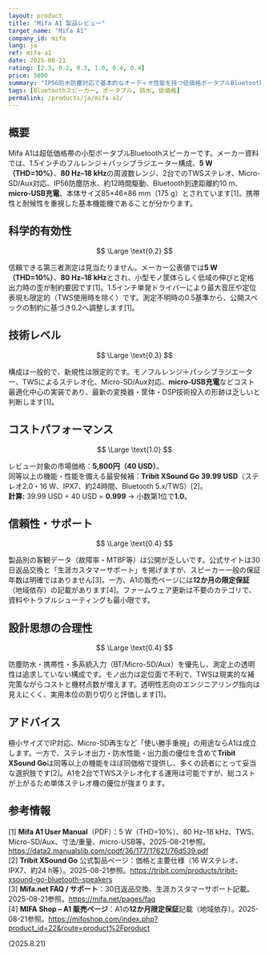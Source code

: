 ```yaml
---
layout: product
title: "Mifa A1 製品レビュー"
target_name: "Mifa A1"
company_id: mifa
lang: ja
ref: mifa-a1
date: 2025-08-21
rating: [2.3, 0.2, 0.3, 1.0, 0.4, 0.4]
price: 5800
summary: "IP56防水防塵対応で基本的なオーディオ性能を持つ低価格ポータブルBluetoothスピーカー"
tags: [Bluetoothスピーカー, ポータブル, 防水, 低価格]
permalink: /products/ja/mifa-a1/
---
```


## 概要

Mifa A1は超低価格帯の小型ポータブルBluetoothスピーカーです。メーカー資料では、1.5インチのフルレンジ＋パッシブラジエーター構成、**5 W（THD=10%）**、**80 Hz–18 kHz**の周波数レンジ、2台でのTWSステレオ、Micro-SD/Aux対応、IP56防塵防水、約12時間駆動、Bluetooth到達距離約10 m、**micro-USB充電**、本体サイズ85×46×86 mm（175 g）とされています[1]。携帯性と耐候性を重視した基本機能機であることが分かります。

## 科学的有効性

$$ \Large \text{0.2} $$

信頼できる第三者測定は見当たりません。メーカー公表値では**5 W（THD=10%）**、**80 Hz–18 kHz**とされ、小型モノ筐体らしく低域の伸びと定格出力時の歪が制約要因です[1]。1.5インチ単発ドライバーにより最大音圧や定位表現も限定的（TWS使用時を除く）です。測定不明時の0.5基準から、公開スペックの制約に基づき0.2へ調整します[1]。

## 技術レベル

$$ \Large \text{0.3} $$

構成は一般的で、新規性は限定的です。モノフルレンジ＋パッシブラジエーター、TWSによるステレオ化、Micro-SD/Aux対応、**micro-USB充電**などコスト最適化中心の実装であり、最新の変換器・筐体・DSP技術投入の形跡は乏しいと判断します[1]。

## コストパフォーマンス

$$ \Large \text{1.0} $$

レビュー対象の市場価格：**5,800円（40 USD）**。  
同等以上の機能・性能を備える最安候補：**Tribit XSound Go** **39.99 USD**（ステレオ2.0・16 W、IPX7、約24時間、Bluetooth 5.x/TWS）[2]。  
**計算:** 39.99 USD ÷ 40 USD = **0.999** → 小数第1位で**1.0**。

## 信頼性・サポート

$$ \Large \text{0.4} $$

製品別の客観データ（故障率・MTBF等）は公開が乏しいです。公式サイトは30日返品交換と「生涯カスタマーサポート」を掲げますが、スピーカー一般の保証年数は明確ではありません[3]。一方、A1の販売ページには**12か月の限定保証**（地域依存）の記載があります[4]。ファームウェア更新は不要のカテゴリで、資料やトラブルシューティングも最小限です。

## 設計思想の合理性

$$ \Large \text{0.4} $$

防塵防水・携帯性・多系統入力（BT/Micro-SD/Aux）を優先し、測定上の透明性は追求していない構成です。モノ出力は定位面で不利で、TWSは現実的な補完策ながらコストと機材点数が増えます。透明性志向のエンジニアリング指向は見えにくく、実用本位の割り切りと評価します[1]。

## アドバイス

極小サイズでIP対応、Micro-SD再生など「使い勝手重視」の用途ならA1は成立します。一方で、ステレオ出力・防水性能・出力面の優位を含めて**Tribit XSound Go**は同等以上の機能をほぼ同価格で提供し、多くの読者にとって妥当な選択肢です[2]。A1を2台でTWSステレオ化する運用は可能ですが、総コストが上がるため単体ステレオ機の優位が強まります。

## 参考情報

[1] **Mifa A1 User Manual**（PDF）：5 W（THD=10%）、80 Hz–18 kHz、TWS、Micro-SD/Aux、寸法/重量、micro-USB等。2025-08-21参照。https://data2.manualslib.com/cpdf/36/177/17621/76d539.pdf  
[2] **Tribit XSound Go** 公式製品ページ：価格と主要仕様（16 Wステレオ、IPX7、約24 h等）。2025-08-21参照。https://tribit.com/products/tribit-xsound-go-bluetooth-speakers  
[3] **Mifa.net FAQ / サポート**：30日返品交換、生涯カスタマーサポート記載。2025-08-21参照。https://mifa.net/pages/faq  
[4] **MIFA Shop – A1 販売ページ**：A1の**12か月限定保証**記載（地域依存）。2025-08-21参照。https://mifoshop.com/index.php?product_id=22&route=product%2Fproduct

(2025.8.21)

